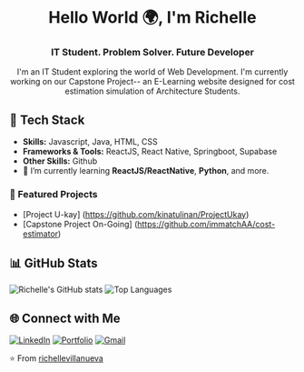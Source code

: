 <h1 align="center">Hello World 🌍, I'm Richelle</h1>
<h3 align="center">IT Student. Problem Solver. Future Developer</h3>

<p align="center">I'm an IT Student exploring the world of Web Development. I'm currently working on our Capstone Project-- an E-Learning website designed for cost estimation simulation of Architecture Students.</p>


## 🚀 Tech Stack
- **Skills:** Javascript, Java, HTML, CSS
-  **Frameworks & Tools:** ReactJS, React Native, Springboot, Supabase
-  **Other Skills:** Github
-  🔭 I’m currently learning **ReactJS/ReactNative**, **Python**, and more.

### 📌 Featured Projects
- [Project U-kay] (https://github.com/kinatulinan/ProjectUkay)
- [Capstone Project On-Going] (https://github.com/immatchAA/cost-estimator)


## 📊 GitHub Stats
![Richelle's GitHub stats](https://github-readme-stats.vercel.app/api?username=immatchAA&show_icons=true&theme=radical)
![Top Languages](https://github-readme-stats.vercel.app/api/top-langs/?username=immatchAA&layout=compact&theme=radical)

## 🌐 Connect with Me
[![LinkedIn](https://img.shields.io/badge/LinkedIn-blue?logo=linkedin&logoColor=white)](https://www.linkedin.com/in/richelle-villanueva-a18b1525a/) [![Portfolio](https://img.shields.io/badge/Portfolio-000000?logo=vercel&logoColor=white)](https://richellevillanueva.netlify.app/) [![Gmail](https://img.shields.io/badge/Gmail-D14836?logo=gmail&logoColor=white)](mailto:richellevillanueva.1234@gmail.com)

⭐️ From [richellevillanueva](https://github.com/immatchAA)
